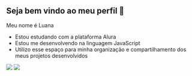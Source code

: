 ## Seja bem vindo ao meu perfil 🤠

Meu nome é Luana
- Estou estudando com a plataforma Alura
- Estou me desenvolvendo na linguagem JavaScript
- Utilizo esse espaço para minha organização e compartilhamento dos meus projetos desenvolvidos

![](https://media1.tenor.com/m/uEj9NSXtEfMAAAAC/frank-ocean-tyler-the-creator.gif)
![](https://media1.tenor.com/m/JdoFLhUo364AAAAC/harry-potter.gif)
